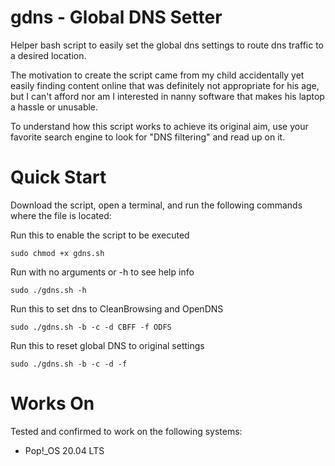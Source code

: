 # gdns - Global DNS Setter

Helper bash script to easily set the global dns settings to route dns traffic to a desired location.

The motivation to create the script came from my child accidentally yet easily finding content online that was definitely not appropriate for his age, but I can't afford nor am I interested in nanny software that makes his laptop a hassle or unusable. 

To understand how this script works to achieve its original aim, use your favorite search engine to look for "DNS filtering" and read up on it.

# Quick Start
Download the script, open a terminal, and run the following commands where the file is located:

  Run this to enable the script to be executed
  
  `sudo chmod +x gdns.sh`

  Run with no arguments or -h to see help info
  
  `sudo ./gdns.sh -h`

  Run this to set dns to CleanBrowsing and OpenDNS
  
  `sudo ./gdns.sh -b -c -d CBFF -f ODFS`
  
  Run this to reset global DNS to original settings
  
  `sudo ./gdns.sh -b -c -d -f`

# Works On
Tested and confirmed to work on the following systems:
  - Pop!_OS 20.04 LTS
